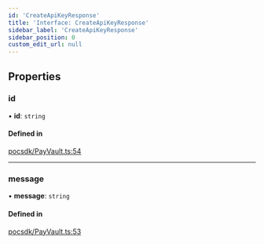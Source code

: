 ```yaml
---
id: 'CreateApiKeyResponse'
title: 'Interface: CreateApiKeyResponse'
sidebar_label: 'CreateApiKeyResponse'
sidebar_position: 0
custom_edit_url: null
---
```


## Properties

### id

• **id**: `string`

#### Defined in

[pocsdk/PayVault.ts:54](https://github.com/Project-Krypto/ReactPayVault/blob/fe4385f/src/lib/pocsdk/PayVault.ts#L54)

---

### message

• **message**: `string`

#### Defined in

[pocsdk/PayVault.ts:53](https://github.com/Project-Krypto/ReactPayVault/blob/fe4385f/src/lib/pocsdk/PayVault.ts#L53)
